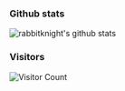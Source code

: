 ### Github stats

![rabbitknight's github stats](https://github-readme-stats.vercel.app/api?username=JonaNorman&count_private=true&show_icons=true)

### Visitors
![Visitor Count](https://profile-counter.glitch.me/JonaNorman/count.svg)
